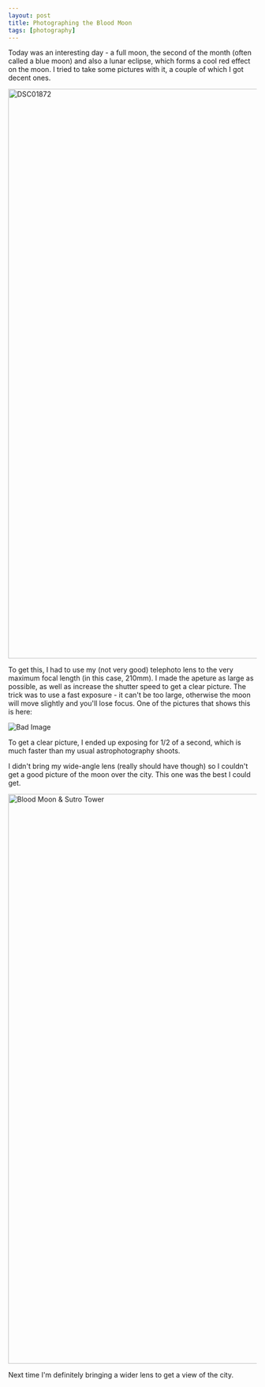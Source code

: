 ```yaml
---
layout: post
title: Photographing the Blood Moon
tags: [photography]
---
```


Today was an interesting day - a full moon, the second of the month (often called a blue moon) and also a lunar eclipse, which forms a cool red effect on the moon. I tried to take some pictures with it, a couple of which I got decent ones.

<a data-flickr-embed="true"  href="https://www.flickr.com/photos/149702727@N03/28236081139/in/datetaken/" title="DSC01872"><img src="https://farm5.staticflickr.com/4748/28236081139_548ff3cd43_k.jpg" width="2048" height="1152" alt="DSC01872"></a><script async src="//embedr.flickr.com/assets/client-code.js" charset="utf-8"></script>

To get this, I had to use my (not very good) telephoto lens to the very maximum focal length (in this case, 210mm). I made the apeture as large as possible, as well as increase the shutter speed to get a clear picture. The trick was to use a fast exposure - it can't be too large, otherwise the moon will move slightly and you'll lose focus. One of the pictures that shows this is here:

![Bad Image](https://i.imgur.com/FMRydcD.jpg)

To get a clear picture, I ended up exposing for 1/2 of a second, which is much faster than my usual astrophotography shoots.

I didn't bring my wide-angle lens (really should have though) so I couldn't get a good picture of the moon over the city. This one was the best I could get.

<a data-flickr-embed="true"  href="https://www.flickr.com/photos/149702727@N03/39983374732/in/datetaken/" title="Blood Moon &amp; Sutro Tower"><img src="https://farm5.staticflickr.com/4629/39983374732_985d290d66_k.jpg" width="2048" height="1152" alt="Blood Moon &amp; Sutro Tower"></a><script async src="//embedr.flickr.com/assets/client-code.js" charset="utf-8"></script>

Next time I'm definitely bringing a wider lens to get a view of the city.
